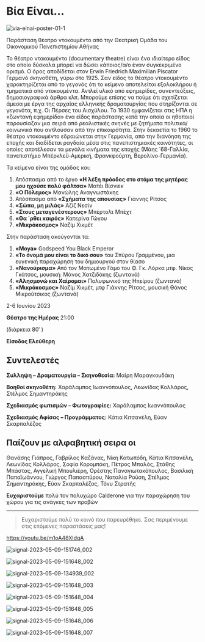 # Βία Είναι…

![via-einai-poster-01-1](https://github.com/theatrikiopa/theatrikiopa.eu/assets/16403754/585a4676-40da-4438-91fe-4dc6d43b45be)

Παράσταση θέατρο ντοκουμέντο από την Θεατρική Ομάδα του Οικονομικού Πανεπιστημίου Αθήνας

Το θέατρο ντοκουμέντο (documentary theatre) είναι ένα ιδιαίτερο είδος στο οποίο δύσκολα μπορεί να δώσει κάποιος/α/ο έναν συγκεκριμένο ορισμό. Ο όρος αποδίδεται στον  Erwin Friedrich Maximilian Piscator Γερμανό σκηνοθέτη, γύρω στο 1925. Σαν είδος το θέατρο ντοκουμέντο χαρακτηρίζεται από το γεγονός ότι το κείμενο αποτελείται εξολοκλήρου ή τμηματικά από ντοκουμέντα. Αντλεί υλικό από εφημερίδες, συνεντεύξεις, δημοσιογραφικά άρθρα κλπ. Μπορούμε επίσης να πούμε ότι σχετίζεται άμεσα με έργα της αρχαίας ελληνικής δραματουργίας που στηρίζονται σε γεγονότα, π.χ. Οι Πέρσες του Αισχύλου. Το 1930 εμφανίζεται στις ΗΠΑ η «ζωντανή εφημερίδα» ένα είδος παράστασης κατά την οποία οι ηθοποιοί παρουσίαζαν μια σειρά από ρεαλιστικές σκηνές με ζητήματα πολιτικά/κοινωνικά που αντλούσαν από την επικαιρότητα. Στην δεκαετία το 1960 το θέατρο ντοκουμέντο εδραιώνεται στην Γερμανία, από την διανόηση της εποχής και διαδίδεται ραγδαία μέσα στις πανεπιστημιακές κοινότητες, οι οποίες αποτέλεσαν τα μεγάλα κινήματα της εποχής (Μάης ΄68-Γαλλία, πανεπιστήμιο Μπέρκλεϋ-Αμερική, Φρανκφούρτη, Βερολίνο-Γερμανία).

Τα κείμενα είναι της ομάδας και:
1. Απόσπασμα από το έργο **«Η λέξη πρόοδος  στο στόμα της μητέρας μου ηχούσε πολύ φάλτσα»** Ματέι Βίσνιεκ
2. **«Ο Πόλεμος»** Μανώλης Αναγνωστάκης
3. Απόσπασμα από **«Σχήματα της απουσίας»** Γιάννης Ρίτσος
4. **«Σώπα, μη μιλάς»** Αζίζ Νεσίν
5. **«Στους μεταγενέστερους»** Μπέρτολτ Μπέχτ
6. **«Θα ΄ρθει καιρός»** Κατερίνα Γώγου
7. **«Μικρόκοσμος»** Ναζίμ Χικμέτ

Στην παράσταση ακούγονται τα: 
1. **«Moya»** Godspeed You Black Emperor
2. **«Το όνομά μου είναι το δικό σου»** του Σπύρου Γραμμένου, μια ευγενική παραχώρηση του δημιουργού στον θίασο
3. **«Νανούρισμα»** Από τον Ματωμένο Γάμο του Φ. Γκ. Λόρκα μτφ. Νίκος Γκάτσος, μουσική: Μάνος Χατζιδάκης (ζωντανά)
4. **«Αλησμονώ και Χαίρομαι»** Πολυφωνικό της Ηπείρου (ζωντανά)
5. **«Μικρόκοσμος»** Ναζίμ Χικμέτ, μτφ Γιάννης Ρίτσος, μουσική Θάνος Μικρούτσικος (ζωντανά)

2-6 Ιουνίου 2023

**Θέατρο της Ημέρας** 21:00

(διάρκεια 80′ )

**Είσοδος Ελεύθερη**

## Συντελεστές
**Συλληψη – Δραματουργία – Σκηνοθεσία:** Μαίρη Μαραγκουδάκη

**Βοηθοί σκηνοθέτη:** Χαράλαμπος Ιωαννόπουλος, Λεωνίδας Κολλάρος, Στέλμος Σημαντηράκης

**Σχεδιασμός φωτισμών – Φωτογραφίες:** Χαράλαμπος Ιωαννόπουλος

**Σχεδιασμός Αφίσας – Προγράμματος:** Κάτια Κιτσανέλη, Εύαν Σκαρπαλέζος

## Παίζουν με αλφαβητική σειρα οι
Θανάσης Γιάπρος, Γαβρίλος Καζάνας, Νίκη Κατωπόδη, Κάτια Κιτσανέλη, Λεωνίδας Κολλάρος, Σοφία Κορομπόκη, Πέτρος Μπαλός, Στάθης Μπάστας, Αγγελική Μπουλιέρη, Ορέστης Παναγιωτακόπουλος, Βασιλική Παπαϊωάννου, Γιώργος Παπασπύρου, Ναταλία Ρούση, Στέλμος Σημαντηράκης, Εύαν Σκαρπαλέζος, Τόνυ Στρατής

**Ευχαριστούμε** πολύ τον πολυχώρο Calderone για την παραχώρηση του χώρου για τις ανάγκες των προβών

***
> Ευχαριστούμε πολύ το κοινό που παρευρέθηκε.
> Σας περιμένουμε στις επόμενες παραστάσεις μας!

https://youtu.be/m1oA48XIdqA

![signal-2023-05-09-151746_002](https://github.com/theatrikiopa/theatrikiopa.eu/assets/16403754/a135187f-93c5-47d9-941f-ce46d924915a)

![signal-2023-05-09-151648_002](https://github.com/theatrikiopa/theatrikiopa.eu/assets/16403754/c4612420-67f9-46f0-aeb8-dfc1304a7e15)

![signal-2023-05-09-134939_002](https://github.com/theatrikiopa/theatrikiopa.eu/assets/16403754/7c3d36a3-eff7-418b-8250-45586b6ff594)

![signal-2023-05-09-151648_003](https://github.com/theatrikiopa/theatrikiopa.eu/assets/16403754/72dec8a4-438a-4050-b514-9fdc4882a0c2)

![signal-2023-05-09-151648_004](https://github.com/theatrikiopa/theatrikiopa.eu/assets/16403754/e1dd34a9-ce22-4680-a91e-afaa349efc95)

![signal-2023-05-09-151648_005](https://github.com/theatrikiopa/theatrikiopa.eu/assets/16403754/25c7b6d2-4e0e-4b9d-9e8f-d476e12ae27c)

![signal-2023-05-09-151648_006](https://github.com/theatrikiopa/theatrikiopa.eu/assets/16403754/0ea127d7-ebf2-47c4-854c-15dda57e98e9)

![signal-2023-05-09-151648_007](https://github.com/theatrikiopa/theatrikiopa.eu/assets/16403754/56d64699-c645-4e1b-9089-3a58a8a4bcce)
